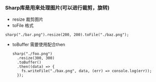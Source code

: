 ### Sharp库是用来处理图片(可以进行裁剪，旋转)

- resize 裁剪图片
- toFile 格式

```
sharp("./bar.png").resize(200, 200).toFile("./baz.png");
```

- toBuffer 需要使用配合then

  ```
  sharp("./foo.png")
    .resize(300, 300)
    .toBuffer()
    .then((data) => {
      fs.writeFile("./bax.png", data, (err) => console.log(err));
    });
  ```

  